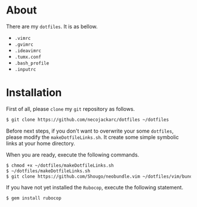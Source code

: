 # About
There are my `dotfiles`. It is as bellow.

- `.vimrc`
- `.gvimrc`
- `.ideavimrc`
- `.tumx.conf`
- `.bash_profile`
- `.inputrc`

# Installation
First of all, please `clone` my `git` repository as follows.

```sh
$ git clone https://github.com/necojackarc/dotfiles ~/dotfiles
```

Before next steps, if you don't want to overwrite your some `dotfiles`, please modify the `makeDotfileLinks.sh`. It create some simple symbolic links at your home directory.

When you are ready, execute the following commands.

```sh
$ chmod +x ~/dotfiles/makeDotfileLinks.sh
$ ~/dotfiles/makeDotfileLinks.sh
$ git clone https://github.com/Shougo/neobundle.vim ~/dotfiles/vim/bundle/neobundle.vim
```

If you have not yet installed the `Rubocop`, execute the following statement.

```sh
$ gem install rubocop
```
